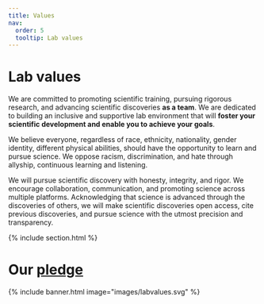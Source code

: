 ```yaml
---
title: Values
nav:
  order: 5
  tooltip: Lab values
---
```


# <i class="fas fa-hands-helping"></i>Lab values

We are committed to promoting scientific training, pursuing rigorous research, and advancing scientific discoveries **as a team**. We are dedicated to building an inclusive and supportive lab environment that will **foster your scientific development and enable you to achieve your goals**. 

We believe everyone, regardless of race, ethnicity, nationality, gender identity, different physical abilities, should have the opportunity to learn and pursue science. We oppose racism, discrimination, and hate through allyship, continuous learning and listening.

We will pursue scientific discovery with honesty, integrity, and rigor. We encourage collaboration, communication, and promoting science across multiple platforms. Acknowledging that science is advanced through the discoveries of others, we will make scientific discoveries open access, cite previous discoveries, and pursue science with the utmost precision and transparency. 

{% include section.html %}

# <i class="fas fa-hand-holding-heart"></i>Our [pledge](https://sammykatta.com/pledge)
{% include banner.html image="images/labvalues.svg" %}